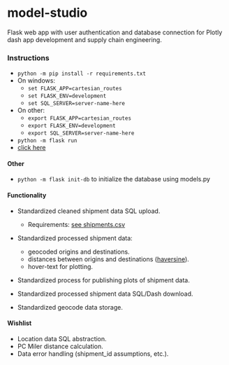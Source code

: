 # model-studio
Flask web app with user authentication and database connection for Plotly dash app development and supply chain engineering.

### Instructions
- ```python -m pip install -r requirements.txt```
- On windows:
  - ```set FLASK_APP=cartesian_routes```
  - ```set FLASK_ENV=development```
  - ```set SQL_SERVER=server-name-here```
- On other:
  - ```export FLASK_APP=cartesian_routes```
  - ```export FLASK_ENV=development```
  - ```export SQL_SERVER=server-name-here```
- ```python -m flask run```
- [click here](http://127.0.0.1:5000/routes/)

#### Other
- ```python -m flask init-db``` to initialize the database using models.py


#### Functionality
- Standardized cleaned shipment data SQL upload.
  - Requirements: [see shipments.csv](https://github.com/christopherpryer/model-studio/blob/master/model_studio/static/shipments.csv)

- Standardized processed shipment data:
  - geocoded origins and destinations.
  - distances between origins and destinations ([haversine](https://en.wikipedia.org/wiki/Haversine_formula)).
  - hover-text for plotting.

 - Standardized process for publishing plots of shipment data.

 - Standardized processed shipment data SQL/Dash download.

 - Standardized geocode data storage.

 #### Wishlist
- Location data SQL abstraction.
- PC Miler distance calculation.
- Data error handling (shipment_id assumptions, etc.).
